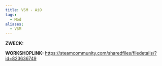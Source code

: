 ```yaml
---
title: VSM - AiO
tags:
  - Mod
aliases:
  - VSM
---
```

**ZWECK:** 

**WORKSHOPLINK:** https://steamcommunity.com/sharedfiles/filedetails/?id=823636749
 <script src="https://www.steamwidgets.net/api/resource/query?type=js&module=workshop&version=v1"></script>
<steam-workshop itemid="823636749"></steam-workshop>